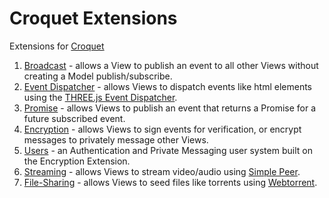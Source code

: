 # Croquet Extensions
Extensions for [Croquet](https://croquet.studio/)

1. [Broadcast](https://github.com/zakaton/croquet-extensions/tree/master/broadcast) - allows a View to publish an event to all other Views without creating a Model publish/subscribe.
2. [Event Dispatcher](https://github.com/zakaton/croquet-extensions/tree/master/event-dispatcher) - allows Views to dispatch events like html elements using the [THREE.js Event Dispatcher](https://threejs.org/docs/#api/en/core/EventDispatcher).
3. [Promise](https://github.com/zakaton/croquet-extensions/tree/master/promise) - allows Views to publish an event that returns a Promise for a future subscribed event.
4. [Encryption](https://github.com/zakaton/croquet-extensions/tree/master/encryption) - allows Views to sign events for verification, or encrypt messages to privately message other Views.
5. [Users](https://github.com/zakaton/croquet-extensions/tree/master/users) - an Authentication and Private Messaging user system built on the Encryption Extension.
6. [Streaming](https://github.com/zakaton/croquet-extensions/tree/master/streaming) - allows Views to stream video/audio using [Simple Peer](https://github.com/feross/simple-peer).
7. [File-Sharing](https://github.com/zakaton/croquet-extensions/tree/master/file-sharing) - allows Views to seed files like torrents using [Webtorrent](https://github.com/webtorrent/webtorrent).
